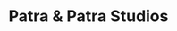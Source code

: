 ---
title: "Patra & Patra Studios"
url: /royal-oak/patra-and-patra-studios/
shop: interior decoration
---